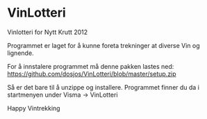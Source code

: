 VinLotteri
==========

Vinlotteri for Nytt Krutt 2012

Programmet er laget for å kunne foreta trekninger at diverse Vin og lignende.

For å innstalere programmet må denne pakken lastes ned:
https://github.com/dosjos/VinLotteri/blob/master/setup.zip

Så er det bare til å unzippe og installere. Programmet finner du da i startmenyen under Visma -> VinLotteri

Happy Vintrekking
